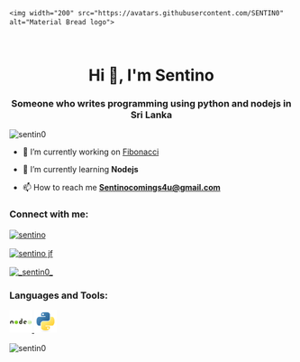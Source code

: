 




<p align="center">
	

    <img width="200" src="https://avatars.githubusercontent.com/SENTIN0" alt="Material Bread logo">

	
</p>

<br>

	

<h1 align="center">Hi 👋, I'm Sentino</h1>

<h3 align="center">Someone who writes programming using python and nodejs in Sri Lanka</h3>

<p align="left"> <img src="https://komarev.com/ghpvc/?username=sentin0&label=Profile%20views&color=0e75b6&style=flat" alt="sentin0" /> </p>

- 🔭 I’m currently working on [Fibonacci](SENTIN0/Fibonacci-series.git)

- 🌱 I’m currently learning **Nodejs**

- 📫 How to reach me **Sentinocomings4u@gmail.com**

<h3 align="left">Connect with me:</h3>

<p align="left">

<a href="https://stackoverflow.com/users/sentino" target="blank"><img align="center" src="https://raw.githubusercontent.com/rahuldkjain/github-profile-readme-generator/master/src/images/icons/Social/stack-overflow.svg" alt="sentino" height="30" width="40" /></a>

<a href="https://fb.com/sentino jf" target="blank"><img align="center" src="https://raw.githubusercontent.com/rahuldkjain/github-profile-readme-generator/master/src/images/icons/Social/facebook.svg" alt="sentino jf" height="30" width="40" /></a>

<a href="https://instagram.com/_sentin0_" target="blank"><img align="center" src="https://raw.githubusercontent.com/rahuldkjain/github-profile-readme-generator/master/src/images/icons/Social/instagram.svg" alt="_sentin0_" height="30" width="40" /></a>

</p>

<h3 align="left">Languages and Tools:</h3>

<p align="left"> <a href="https://nodejs.org" target="_blank" rel="noreferrer"> <img src="https://raw.githubusercontent.com/devicons/devicon/master/icons/nodejs/nodejs-original-wordmark.svg" alt="nodejs" width="40" height="40"/> </a> <a href="https://www.python.org" target="_blank" rel="noreferrer"> <img src="https://raw.githubusercontent.com/devicons/devicon/master/icons/python/python-original.svg" alt="python" width="40" height="40"/> </a> </p>

<p><img align="center" src="https://github-readme-stats.vercel.app/api/top-langs?username=sentin0&show_icons=true&locale=en&layout=compact" alt="sentin0" /></p>


<!---
SENTIN0/SENTIN0 is a ✨ special ✨ repository because its `README.md` (this file) appears on your GitHub profile.
You can click the Preview link to take a look at your changes.
--->
